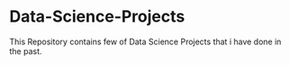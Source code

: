 # Data-Science-Projects
This Repository contains few of Data Science Projects that i have done in the past.
